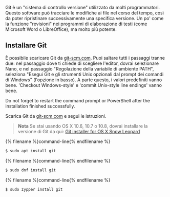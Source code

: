Git è un "sistema di controllo versione" utilizzato da molti programmatori. Questo software può tracciare le modifiche ai file nel corso del tempo, così da poter ripristinare successivamente una specifica versione. Un po' come la funzione "revisioni" nei programmi di elaborazione di testi (come Microsoft Word o LibreOffice), ma molto più potente.

## Installare Git

<!--sec data-title="Installing Git: Windows" data-id="git_install_windows"
data-collapse=true ces-->

È possibile scaricare Git da [git-scm.com](https://git-scm.com/). Puoi saltare tutti i passaggi tranne due: nel passaggio dove ti chiede di scegliere l'editor, dovrai selezionare Nano, e nel passaggio "Regolazione della variabile di ambiente PATH", seleziona "Esegui Git e gli strumenti Unix opzionali dal prompt dei comandi di Windows" (l'opzione in basso). A parte questo, i valori predefiniti vanno bene. 'Checkout Windows-style' e 'commit Unix-style line endings' vanno bene.

Do not forget to restart the command prompt or PowerShell after the installation finished successfully. <!--endsec-->

<!--sec data-title="Installing Git: OS X" data-id="git_install_OSX"
data-collapse=true ces-->

Scarica Git da [git-scm.com](https://git-scm.com/) e segui le istruzioni.

> **Nota** Se stai usando OS X 10.6, 10.7 o 10.8, dovrai installare la versione di Git da qui: [Git installer for OS X Snow Leopard](https://sourceforge.net/projects/git-osx-installer/files/git-2.3.5-intel-universal-snow-leopard.dmg/download)

<!--endsec-->

<!--sec data-title="Installing Git: Debian or Ubuntu" data-id="git_install_debian_ubuntu"
data-collapse=true ces-->

{% filename %}command-line{% endfilename %}

```bash
$ sudo apt install git
```

<!--endsec-->

<!--sec data-title="Installing Git: Fedora" data-id="git_install_fedora"
data-collapse=true ces-->

{% filename %}command-line{% endfilename %}

```bash
$ sudo dnf install git
```

<!--endsec-->

<!--sec data-title="Installing Git: openSUSE" data-id="git_install_openSUSE"
data-collapse=true ces-->

{% filename %}command-line{% endfilename %}

```bash
$ sudo zypper install git
```

<!--endsec-->